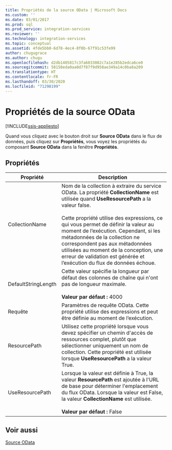 ```yaml
---
title: Propriétés de la source OData | Microsoft Docs
ms.custom: ''
ms.date: 03/01/2017
ms.prod: sql
ms.prod_service: integration-services
ms.reviewer: ''
ms.technology: integration-services
ms.topic: conceptual
ms.assetid: 4fde5bb0-6d78-4ec4-8f0b-67f91c53fe99
author: chugugrace
ms.author: chugu
ms.openlocfilehash: d2db1405817c3fa6033082c7a1e285b2edca6ce0
ms.sourcegitcommit: 58158eda0aa0d7f87f9d958ae349a14c0ba8a209
ms.translationtype: HT
ms.contentlocale: fr-FR
ms.lasthandoff: 03/30/2020
ms.locfileid: "71298199"
---
```

# <a name="odata-source-properties"></a>Propriétés de la source OData

[!INCLUDE[ssis-appliesto](../../includes/ssis-appliesto-ssvrpluslinux-asdb-asdw-xxx.md)]


Quand vous cliquez avec le bouton droit sur **Source OData** dans le flux de données, puis cliquez sur **Propriétés**, vous voyez les propriétés du composant **Source OData** dans la fenêtre **Propriétés**.  

## <a name="properties"></a>Propriétés 

|Propriété|Description|  
|-|-|  
|CollectionName|Nom de la collection à extraire du service OData. La propriété **CollectionName** est utilisée quand **UseResourcePath** a la valeur false.<br /><br /> Cette propriété utilise des expressions, ce qui vous permet de définir la valeur au moment de l’exécution. Cependant, si les métadonnées de la collection ne correspondent pas aux métadonnées utilisées au moment de la conception, une erreur de validation est générée et l’exécution du flux de données échoue.|  
|DefaultStringLength|Cette valeur spécifie la longueur par défaut des colonnes de chaîne qui n'ont pas de longueur maximale.<br /><br /> **Valeur par défaut :** 4000|  
|Requête|Paramètres de requête OData. Cette propriété utilise des expressions et peut être définie au moment de l’exécution.|  
|ResourcePath|Utilisez cette propriété lorsque vous devez spécifier un chemin d'accès de ressources complet, plutôt que sélectionner uniquement un nom de collection. Cette propriété est utilisée lorsque **UseResourcePath** a la valeur True.|  
|UseResourcePath|Lorsque la valeur est définie à True, la valeur **ResourcePath** est ajoutée à l'URL de base pour déterminer l'emplacement du flux OData. Lorsque la valeur est False, la valeur **CollectionName** est utilisée.<br /><br /> **Valeur par défaut :** False|  
  
## <a name="see-also"></a>Voir aussi
[Source OData](odata-source.md)
